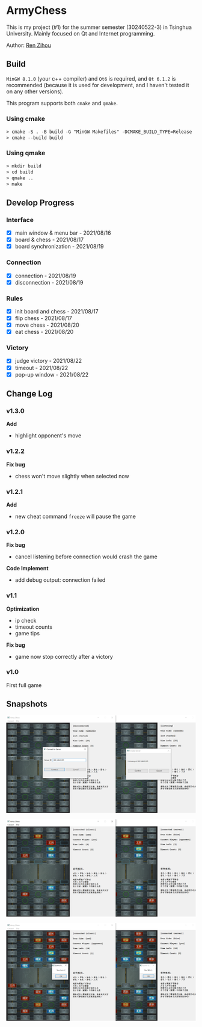 # ArmyChess

This is my project (#1) for the summer semester (30240522-3) in Tsinghua University. Mainly focused on Qt and Internet programming.

Author: [Ren Zihou](https://github.com/RenZihou)

## Build

`MinGW 8.1.0` (your c++ compiler) and `Qt6` is required, and `Qt 6.1.2` is recommended 
(because it is used for development, and I haven't tested it on any other versions).

This program supports both `cmake` and `qmake`.

### Using cmake

```
> cmake -S . -B build -G "MinGW Makefiles" -DCMAKE_BUILD_TYPE=Release
> cmake --build build
```

### Using qmake

```
> mkdir build
> cd build
> qmake ..
> make
```

## Develop Progress

### Interface

- [x] main window & menu bar - 2021/08/16
- [x] board & chess - 2021/08/17
- [x] board synchronization - 2021/08/19

### Connection

- [x] connection - 2021/08/19
- [x] disconnection - 2021/08/19

### Rules

- [x] init board and chess - 2021/08/17
- [x] flip chess - 2021/08/17
- [x] move chess - 2021/08/20
- [x] eat chess - 2021/08/20

### Victory

- [x] judge victory - 2021/08/22
- [x] timeout - 2021/08/22
- [x] pop-up window - 2021/08/22

## Change Log

### v1.3.0

**Add**

* highlight opponent's move

### v1.2.2

**Fix bug**

* chess won't move slightly when selected now

### v1.2.1

**Add**

* new cheat command `freeze` will pause the game

### v1.2.0

**Fix bug**

* cancel listening before connection would crash the game

**Code Implement**

* add debug output: connection failed

### v1.1

**Optimization**

* ip check
* timeout counts
* game tips

**Fix bug**

* game now stop correctly after a victory

### v1.0

First full game

## Snapshots

![Connect](./snapshot/connect.png)

![Play](./snapshot/play.png)

![Game Over](./snapshot/gameover.png)
